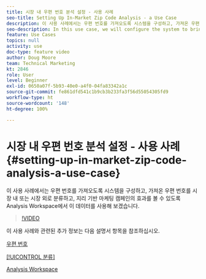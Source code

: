 ```yaml
---
title: 시장 내 우편 번호 분석 설정 - 사용 사례
seo-title: Setting Up In-Market Zip Code Analysis - a Use Case
description: 이 사용 사례에서는 우편 번호를 가져오도록 시스템을 구성하고, 가져온 우편 번호를 시장 내 또는 시장 외로 분류하고, 지리 기반 마케팅 캠페인의 효과를 볼 수 있도록 Analysis Workspace에서 이 데이터를 사용해 보겠습니다.
seo-description: In this use case, we will configure the system to bring in zip codes, classify them as in-market or out-of-market, and then use this data in Analysis Workspace so that we can see the effectiveness of our geo-targeted marketing campaigns.
feature: Use Cases
topics: null
activity: use
doc-type: feature video
author: Doug Moore
team: Technical Marketing
kt: 2846
role: User
level: Beginner
exl-id: 0650a07f-5b93-40e0-a4f0-04fa83342a1c
source-git-commit: fe861dfd541c1b9cb3b233fa3f56d55054305fd9
workflow-type: ht
source-wordcount: '148'
ht-degree: 100%

---
```


# 시장 내 우편 번호 분석 설정 - 사용 사례 {#setting-up-in-market-zip-code-analysis-a-use-case}

이 사용 사례에서는 우편 번호를 가져오도록 시스템을 구성하고, 가져온 우편 번호를 시장 내 또는 시장 외로 분류하고, 지리 기반 마케팅 캠페인의 효과를 볼 수 있도록 Analysis Workspace에서 이 데이터를 사용해 보겠습니다.

>[!VIDEO](https://video.tv.adobe.com/v/27052/?quality=12)

이 사용 사례와 관련된 추가 정보는 다음 설명서 항목을 참조하십시오.

[우편 번호](https://experienceleague.adobe.com/docs/analytics/components/dimensions/zip-code.html?lang=ko)

[[!UICONTROL 분류]](https://experienceleague.adobe.com/docs/analytics/components/classifications/c-classifications.html?lang=ko)

[Analysis Workspace](https://experienceleague.adobe.com/docs/analytics/analyze/analysis-workspace/home.html?lang=ko)
